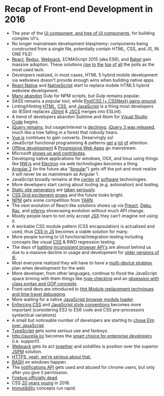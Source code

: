# Recap of Front-end Development in 2016

* The year of the [UI component, and tree of UI components](http://developer.telerik.com/featured/front-end-application-frameworks-component-architectures/), for building complex UI's. 
* No longer mainstream development blasphemy: components being constructed from a single file, potentially contain HTML, CSS, and JS, IN ONE FILE!
* [React](https://facebook.github.io/react/), [Redux](http://redux.js.org/), [Webpack](https://webpack.js.org/), ECMAScript 2015 (aka ES6), and [Babel](https://babeljs.io/) gain massive adoption. These solutions [rise](http://stackoverflow.com/research/developer-survey-2016#technology-trending-tech-on-stack-overflow) [to](https://ashleynolan.co.uk/blog/frontend-tooling-survey-2016-results#js-bundlers) [the](https://ashleynolan.co.uk/blog/frontend-tooling-survey-2016-results#js-framework-essential) [top](http://stateofjs.com/2016/frontend/) [of](http://stateofjs.com/2016/flavors/) [all](http://stateofjs.com/2016/buildtools/) the polls as the most used tech.
* Developers realized, in most cases, HTML 5 hybrid mobile development via webviews doesn't provide enough wins when building native apps.
* [React Native](https://facebook.github.io/react-native/) and [NativeScript](https://www.nativescript.org/) start to replace mobile HTML5 hybrid webview development.
* [Many abandon](https://medium.freecodecamp.com/why-i-left-gulp-and-grunt-for-npm-scripts-3d6853dd22b8#.f9waa6mnx) Gulp for NPM scripts, but Gulp remains popular.
* SASS remains a popular tool, while [PostCSS (+ CSSNext) gains ground](https://tylergaw.com/articles/sass-to-postcss).
* Linting/Hinting [HTML](http://htmlhint.com/), [CSS](http://stylelint.io/), and [JavaScript](http://eslint.org/) is a thing most developers do (ESlint replaces [JShint](http://jshint.com/) & [JSCS](http://jscs.info/) merges into ESLint).
* A trend of developers abandon Sublime and Atom for [Visual Studio Code](https://code.visualstudio.com/) begins.
* [jQuery remains](https://trends.builtwith.com/javascript), but usage/interest is [declining](https://www.google.com/trends/explore?q=jQuery). [jQuery 3 was released](https://blog.jquery.com/2016/06/09/jquery-3-0-final-released/), much like a tree falling in a forest that nobody hears.
* [Vue.js](https://vuejs.org/) continues to gain converts. Deservingly so!
* JavaScript functional programming & patterns [get](https://www.manning.com/books/functional-programming-in-javascript) [a](https://github.com/MostlyAdequate/mostly-adequate-guide) [lot](https://github.com/getify/Functional-Light-JS) [of](https://www.youtube.com/channel/UCO1cgjhGzsSYb1rsB4bFe4Q) attention.
* [Offline development](https://developers.google.com/web/fundamentals/getting-started/codelabs/offline/) & [Progressive Web Apps](https://developers.google.com/web/progressive-web-apps/) go mainstream.
* Microsoft [shows up and contributes](http://developer.telerik.com/featured/microsoft-done-lately/).
* Developing native applications for windows, OSX, and linux using things like [NW.js](https://nwjs.io/) and [Electron](http://electron.atom.io/) via web technologies becomes a thing.
* [Angular 2](https://angular.io/) (in the future aka "[Angular](https://juristr.com/blog/2016/12/let-me-explain-angular-release-cycles/)") gets off the pot and most realize it will never be as mainstream as Angular 1.
* JavaScript broadly remains at the [center](http://stackoverflow.com/research/developer-survey-2016#technology-top-tech-on-stack-overflow) [of](http://stackoverflow.com/research/developer-survey-2016#technology-most-popular-technologies) [software](http://stackoverflow.com/research/developer-survey-2016#technology-correlated-technologies) technologies.
* More developers start caring about tooling (e.g. automation) and testing.
* [Static site generators](https://www.staticgen.com/) are [taken](https://github.com/vigetlabs/gulp-starter/tree/blendid) [seriously](https://phenomic.io/).
* [CSS Grid excitement grows](http://meyerweb.com/eric/thoughts/2016/12/05/css-grid/) and the future looks bright.
* [NPM](https://www.nasdaqprivatemarket.com/) gets some competition from [YARN](https://yarnpkg.com/).
* The next evolution of React-like solutions shows up via [Preact](https://preactjs.com/), [Deku](https://github.com/anthonyshort/deku), [Rax](https://github.com/alibaba/rax), and [inferno](https://infernojs.org/) showcasing evolution without much API change.
* Mostly people learn to not only accept [JSX](https://facebook.github.io/jsx/) they can't imagine not using it.
* A workable CSS module pattern (CSS encapsulation) is actualized and used, thus [CSS in JS](https://github.com/MicheleBertoli/css-in-js) becomes a viable solution for many.
* More people turning to UI functional/integration testing including concepts like visual [CSS](https://css-tricks.com/automating-css-regression-testing/) & RWD regression testing.
* The days of [battling](https://kangax.github.io/compat-table/es6/) [inconsistent browser API's](https://html5test.com/results/desktop.html) are almost behind us due to a massive decline in usage and development for [older versions of IE](https://www.netmarketshare.com/browser-market-share.aspx?qprid=2&qpcustomd=0).
* Most everyone realized they will have to have a [multi-device strategy](http://www.intel.com/content/dam/www/public/us/en/images/iot/guide-to-iot-infographic.png) plan when development for the web
* More developer, from other languages, continue to flood the JavaScript space brining with them things like [type checking](https://flowtype.org/) and an [obsession with class syntax and OOP concepts](https://www.typescriptlang.org/).
* Front-end devs are introduced to [Hot Module replacement techniques and time travel debugging](https://code-cartoons.com/hot-reloading-and-time-travel-debugging-what-are-they-3c8ed2812f35#.ezlpqez1i).
* More waiting for a native [JavaScript browser module loader](https://whatwg.github.io/loader/).
* [Enforcing CSS](https://css-tricks.com/stylelint/) and [JavaScript style conventions](https://github.com/airbnb/javascript/tree/master/packages/eslint-config-airbnb) becomes more important (considering ES3 to ES6 code and CSS pre-processors syntactical variations)
* A small but noticeable number of developers are starting to [chose Elm over JavaScript](https://www.brianthicks.com/post/2016/04/22/state-of-elm-2016-results/).
* [TypeScript](https://www.typescriptlang.org/) gets some serious use and fanboys.
* http://aurelia.io/ becomes the [smart choice for enterprise developers](https://www.youtube.com/watch?v=6I_GwgoGm1w&t=3315s) (i.e. support!).
* [Webpack](https://webpack.js.org/configuration/) gets its act [together](https://opencollective.com/webpack) and solidifies is position over the superior [JSPM](https://www.pluralsight.com/courses/javascript-systemjs-jspm) solution.
* [HTTPS, yeah, we're serious about that.](https://developers.google.com/web/updates/2016/10/avoid-not-secure-warn)
* [BASH](https://msdn.microsoft.com/en-us/commandline/wsl/about) on windows happen.
* The [notifications API](https://developer.mozilla.org/en-US/docs/Web/API/Notifications_API/Using_the_Notifications_API) gets used and abused for chrome users, but only after you give it permission.
* [Firebug officially dead](https://github.com/firebug/firebug).
* CSS [20 years young](https://www.w3.org/Style/CSS20/) in 2016.
* [Immutibility](https://facebook.github.io/immutable-js/) concepts run rapid. 

